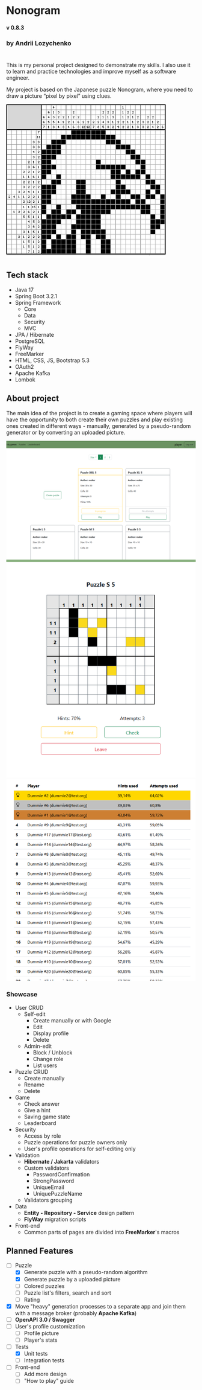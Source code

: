 # Nonogram

#### v 0.8.3

### by Andrii Lozychenko

#

This is my personal project designed to demonstrate my skills. I also use it to
learn and practice technologies and improve myself as a software engineer.

My project is based on the Japanese puzzle Nonogram, where you need to draw a picture “pixel by pixel” using clues.

![Nonogram demo](./src/main/resources/img/nonogram-demo.png)

## Tech stack

* Java 17
* Spring Boot 3.2.1
* Spring Framework
    * Core
    * Data
    * Security
    * MVC
* JPA / Hibernate
* PostgreSQL
* FlyWay
* FreeMarker
* HTML, CSS, JS, Bootstrap 5.3
* OAuth2
* Apache Kafka
* Lombok

## About project

The main idea of the project is to create a gaming space where players will have the opportunity to both create their
own puzzles
and play existing ones created in different ways - manually, generated by a pseudo-random generator
or by converting an uploaded picture.


![screen2](./src/main/resources/img/screen1.png)
![screen2](./src/main/resources/img/screen2.png)
![screen3](./src/main/resources/img/screen3.png)

### Showcase
* User CRUD
  * Self-edit
    * Create manually or with Google
    * Edit
    * Display profile
    * Delete
  * Admin-edit
    * Block / Unblock
    * Change role
    * List users
* Puzzle CRUD
  * Create manually
  * Rename
  * Delete
* Game
  * Check answer
  * Give a hint
  * Saving game state
  * Leaderboard
* Security
  * Access by role
  * Puzzle operations for puzzle owners only
  * User's profile operations for self-editing only
* Validation
  * **Hibernate / Jakarta** validators
  * Custom validators
    * PasswordConfirmation
    * StrongPassword
    * UniqueEmail
    * UniquePuzzleName
  * Validators grouping
* Data
  * **Entity - Repository - Service** design pattern
  * **FlyWay** migration scripts
* Front-end
  * Common parts of pages are divided into **FreeMarker**'s macros

## Planned Features
- [ ] Puzzle
  - [x] Generate puzzle with a pseudo-random algorithm
  - [x] Generate puzzle by a uploaded picture
  - [ ] Colored puzzles
  - [ ] Puzzle list's filters, search and sort
  - [ ] Rating
- [x] Move "heavy" generation processes to a separate app and join them with a message broker (probably **Apache Kafka**)
- [ ] **OpenAPI 3.0 / Swagger**
- [ ] User's profile customization 
  - [ ] Profile picture
  - [ ] Player's stats
- [ ] Tests
  - [x] Unit tests
  - [ ] Integration tests
- [ ] Front-end
  - [ ] Add more design
  - [ ] "How to play" guide